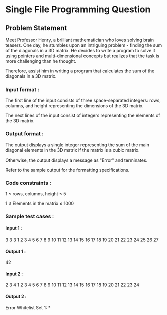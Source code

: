 # Single File Programming Question

## Problem Statement

Meet Professor Henry, a brilliant mathematician who loves solving brain teasers. One day, he stumbles upon an intriguing problem - finding the sum of the diagonals in a 3D matrix. He decides to write a program to solve it using pointers and multi-dimensional concepts but realizes that the task is more challenging than he thought.

Therefore, assist him in writing a program that calculates the sum of the diagonals in a 3D matrix.

### Input format :

The first line of the input consists of three space-separated integers: rows, columns, and height representing the dimensions of the 3D matrix.

The next lines of the input consist of integers representing the elements of the 3D matrix.

### Output format :

The output displays a single integer representing the sum of the main diagonal elements in the 3D matrix if the matrix is a cubic matrix.

Otherwise, the output displays a message as "Error" and terminates.

Refer to the sample output for the formatting specifications.

### Code constraints :

1 ≤ rows, columns, height ≤ 5

1 ≤ Elements in the matrix ≤ 1000

### Sample test cases :

#### Input 1 :

3 3 3
1 2 3
4 5 6
7 8 9
10 11 12
13 14 15
16 17 18
19 20 21
22 23 24
25 26 27

#### Output 1 :

42

#### Input 2 :

2 3 4
1 2 3 4
5 6 7 8
9 10 11 12
13 14 15 16
17 18 19 20
21 22 23 24

#### Output 2 :

Error
Whitelist
Set 1:
\*
